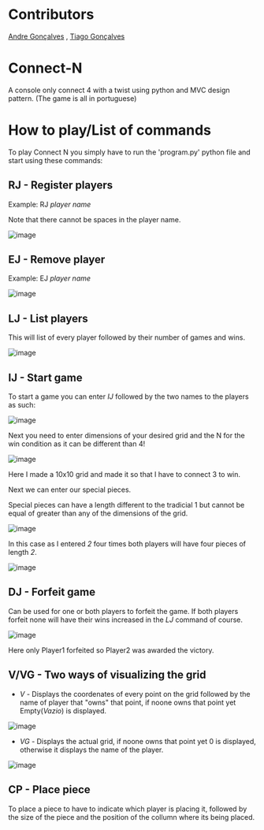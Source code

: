 # Contributors
[Andre Gonçalves](https://github.com/AndrePG98) ,
[Tiago Gonçalves](https://github.com/Tiago-Goncalves98)


# Connect-N
A console only connect 4 with a twist using python and MVC design pattern. (The game is all in portuguese)

# How to play/List of commands

To play Connect N you simply have to run the 'program.py' python file and start using these commands:

## RJ - Register players

Example: RJ _player name_

Note that there cannot be spaces in the player name.

![image](https://github.com/Tiago-Goncalves98/Connect-N/assets/81558370/b9033042-3d8a-442b-889e-ca8adf1fcc24)

## EJ - Remove player

Example: EJ _player name_

![image](https://github.com/Tiago-Goncalves98/Connect-N/assets/81558370/c458551d-c23b-41b2-82ce-db610589552e)

## LJ - List players

This will list of every player followed by their number of games and wins.

![image](https://github.com/Tiago-Goncalves98/Connect-N/assets/81558370/367001ee-855b-46a4-b849-2801064a0d53)

## IJ - Start game

To start a game you can enter _IJ_ followed by the two names to the players as such: 

![image](https://github.com/Tiago-Goncalves98/Connect-N/assets/81558370/70393efe-d39e-4e47-bb01-6df363cef928)

Next you need to enter dimensions of your desired grid and the N for the win condition as it can be different than 4!

![image](https://github.com/Tiago-Goncalves98/Connect-N/assets/81558370/b1ce30e7-31db-4839-b39b-825aef7af4ca)

Here I made a 10x10 grid and made it so that I have to connect 3 to win.

Next we can enter our special pieces.

Special pieces can have a length different to the tradicial 1 but cannot be equal of greater than any of the dimensions of the grid. 

![image](https://github.com/Tiago-Goncalves98/Connect-N/assets/81558370/f7b037c5-b455-4a56-b463-ce1c18e73aaa)

In this case as I entered _2_ four times both players will have four pieces of length _2_.

![image](https://github.com/Tiago-Goncalves98/Connect-N/assets/81558370/a88627a3-d904-4480-84bd-3d705688ae19)

## DJ - Forfeit game

Can be used for one or both players to forfeit the game. If both players forfeit none will have their wins increased in the _LJ_ command of course.

![image](https://github.com/Tiago-Goncalves98/Connect-N/assets/81558370/7340f462-c345-43f5-89b5-2f6149bacb7c)

Here only Player1 forfeited so Player2 was awarded the victory.

## V/VG - Two ways of visualizing the grid

* _V_ - Displays the coordenates of every point on the grid followed by the name of player that "owns" that point, if noone owns that point yet Empty(_Vazio_) is displayed.

![image](https://github.com/Tiago-Goncalves98/Connect-N/assets/81558370/b4048e0d-ee06-40a6-a5fd-e316b33d0711)

* _VG_ - Displays the actual grid, if noone owns that point yet 0 is displayed, otherwise it displays the name of the player.

![image](https://github.com/Tiago-Goncalves98/Connect-N/assets/81558370/b1169710-8500-48b5-8bde-3845cf03f6cc)


## CP - Place piece

To place a piece to have to indicate which player is placing it, followed by the size of the piece and the position of the collumn where its being placed.

